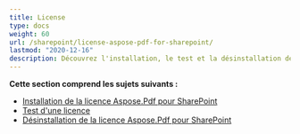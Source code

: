 ```yaml
---
title: License
type: docs
weight: 60
url: /sharepoint/license-aspose-pdf-for-sharepoint/
lastmod: "2020-12-16"
description: Découvrez l'installation, le test et la désinstallation de la licence PDF SharePoint API. 
---
```


**Cette section comprend les sujets suivants :**
- [Installation de la licence Aspose.Pdf pour SharePoint](/pdf/sharepoint/installing-aspose-pdf-for-sharepoint-license/)
- [Test d'une licence](/pdf/sharepoint/testing-a-license/)
- [Désinstallation de la licence Aspose.Pdf pour SharePoint](/pdf/sharepoint/uninstalling-aspose-pdf-for-sharepoint-license/)
